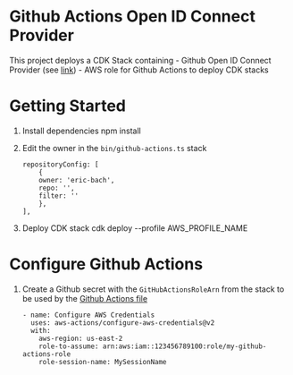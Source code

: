 # Github Actions Open ID Connect Provider

This project deploys a CDK Stack containing 
    - Github Open ID Connect Provider (see [link](https://github.com/aws-actions/configure-aws-credentials#sample-iam-oidc-cloudformation-template))
    - AWS role for Github Actions to deploy CDK stacks

# Getting Started

1. Install dependencies
    npm install

2. Edit the owner in the `bin/github-actions.ts` stack

    ```
    repositoryConfig: [
        {
        owner: 'eric-bach',
        repo: '',
        filter: ''
        },
    ],
    ```

2. Deploy CDK stack
    cdk deploy --profile AWS_PROFILE_NAME

# Configure Github Actions

1. Create a Github secret with the `GitHubActionsRoleArn` from the stack to be used by the [Github Actions file](https://github.com/aws-actions/configure-aws-credentials#assumerolewithwebidentity-recommended)

    ```
    - name: Configure AWS Credentials
      uses: aws-actions/configure-aws-credentials@v2
      with:
        aws-region: us-east-2
        role-to-assume: arn:aws:iam::123456789100:role/my-github-actions-role
        role-session-name: MySessionName
    ```



